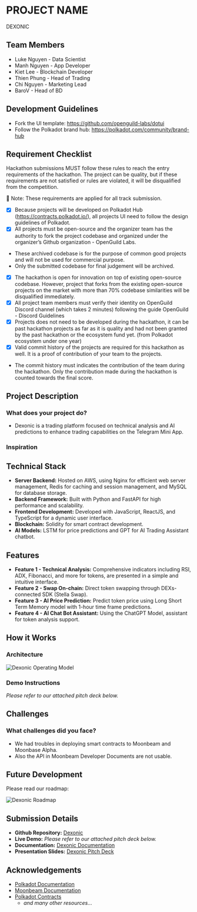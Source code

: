 # PROJECT NAME

DEXONIC

## Team Members

-   Luke Nguyen - Data Scientist
-   Manh Nguyen - App Developer
-   Kiet Lee - Blockchain Developer
-   Thien Phung - Head of Trading
-   Chi Nguyen - Marketing Lead
-   BaroV - Head of BD

## Development Guidelines

-   Fork the UI template: https://github.com/openguild-labs/dotui
-   Follow the Polkadot brand hub: https://polkadot.com/community/brand-hub

## Requirement Checklist

Hackathon submissions MUST follow these rules to reach the entry requirements of the hackathon. The project can be quality, but if these requirements are not satisfied or rules are violated, it will be disqualified from the competition.

🔴 Note: These requirements are applied for all track submission.

-   [x] Because projects will be developed on Polkadot Hub (https://contracts.polkadot.io/), all projects UI need to follow the design guidelines of Polkadot.
-   [x] All projects must be open-source and the organizer team has the authority to fork the project codebase and organized under the organizer’s Github organization - OpenGuild Labs.
-   These archived codebase is for the purpose of common good projects and will not be used for commercial purpose.
-   Only the submitted codebase for final judgement will be archived.
-   [x] The hackathon is open for innovation on top of existing open-source codebase. However, project that forks from the existing open-source projects on the market with more than 70% codebase similarities will be disqualified immediately.
-   [x] All project team members must verify their identity on OpenGuild Discord channel (which takes 2 minutes) following the guide OpenGuild - Discord Guidelines
-   [x] Projects does not need to be developed during the hackathon, it can be past hackathon projects as far as it is quality and had not been granted by the past hackathon or the ecosystem fund yet. (from Polkadot ecosystem under one year)
-   [x] Valid commit history of the projects are required for this hackathon as well. It is a proof of contribution of your team to the projects.
-   The commit history must indicates the contribution of the team during the hackathon. Only the contribution made during the hackathon is counted towards the final score.

## Project Description

### What does your project do?

-   Dexonic is a trading platform focused on technical analysis and AI predictions to enhance trading capabilities on the Telegram Mini App.

### Inspiration

## Technical Stack

-   **Server Backend:** Hosted on AWS, using Nginx for efficient web server management, Redis for caching and session management, and MySQL for database storage.
-   **Backend Framework:** Built with Python and FastAPI for high performance and scalability.
-   **Frontend Development:** Developed with JavaScript, ReactJS, and TypeScript for a dynamic user interface.
-   **Blockchain:** Solidity for smart contract development.
-   **AI Models:** LSTM for price predictions and GPT for AI Trading Assistant chatbot.

## Features

-   **Feature 1 - Technical Analysis:** Comprehensive indicators including RSI, ADX, Fibonacci, and more for tokens, are presented in a simple and intuitive interface.
-   **Feature 2 - Swap On-chain:** Direct token swapping through DEXs-connected SDK (Stella Swap).
-   **Feature 3 - AI Price Prediction:** Predict token price using Long Short Term Memory model with 1-hour time frame predictions.
-   **Feature 4 - AI Chat Bot Assistant:** Using the ChatGPT Model, assistant for token analysis support.

## How it Works

### Architecture

![Dexonic Operating Model](/public/SUBMISSION/Operating%20Model.png)

### Demo Instructions

_Please refer to our attached pitch deck below._

## Challenges

### What challenges did you face?

-   We had troubles in deploying smart contracts to Moonbeam and Moonbase Alpha.
-   Also the API in Moonbeam Developer Documents are not usable.

## Future Development

Please read our roadmap:

![Dexonic Roadmap](/public/SUBMISSION/Roadmap.png)

## Submission Details

-   **Github Repository:** [Dexonic](https://github.com/Dexonics/dexonic-TMA)
-   **Live Demo:** _Please refer to our attached pitch deck below._
-   **Documentation:** [Dexonic Documentation](https://dexonic.gitbook.io/dexonic)
-   **Presentation Slides:** [Dexonic Pitch Deck](https://www.canva.com/design/DAGbrGYhUU8/mQF-i2dK-HWcXAKhSrbthw/view?utm_content=DAGbrGYhUU8&utm_campaign=designshare&utm_medium=link2&utm_source=uniquelinks&utlId=he42dd60bb1#8)

## Acknowledgements

-   [Polkadot Documentation](https://wiki.polkadot.network/)
-   [Moonbeam Documentation](https://docs.moonbeam.network/)
-   [Polkadot Contracts](https://contracts.polkadot.io/)
    - _and many other resources..._
